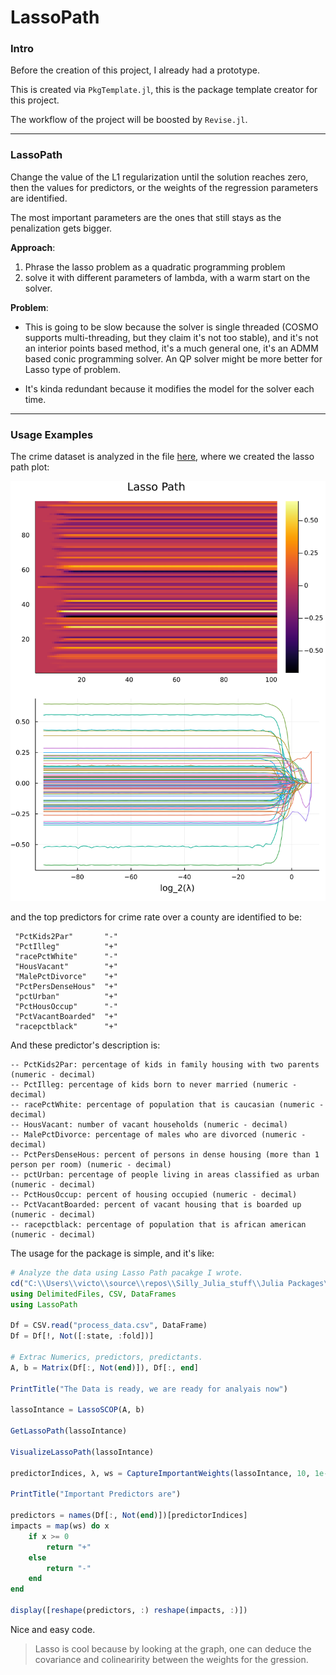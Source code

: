 # LassoPath

### **Intro**

Before the creation of this project, I already had a prototype. 

This is created via `PkgTemplate.jl`, this is the package template creator for this project. 

The workflow of the project will be boosted by `Revise.jl`. 


---
### **LassoPath**

Change the value of the L1 regularization until the solution reaches zero, then the values for predictors, or the weights of the regression parameters are identified. 

The most important parameters are the ones that still stays as the penalization gets bigger. 

**Approach**: 
1. Phrase the lasso problem as a quadratic programming problem
2. solve it with different parameters of lambda, with a warm start on the solver. 

**Problem**:
* This is going to be slow because the solver is single threaded (COSMO supports multi-threading, but they claim it's not too stable), and it's not an interior points based method, it's a much general one, it's an ADMM based conic programming solver. An QP solver might be more better for Lasso type of problem. 

* It's kinda redundant because it modifies the model for the solver each time. 

---
### **Usage Examples**

The crime dataset is analyzed in the file [here](./usage_examples/crime_data/data_analyze.jl), where we created the lasso path plot: 

![](./usage_examples/crime_data/plot.png)

and the top predictors for crime rate over a county are identified to be: 

```
 "PctKids2Par"       "-"
 "PctIlleg"          "+"
 "racePctWhite"      "-"
 "HousVacant"        "+"
 "MalePctDivorce"    "+"
 "PctPersDenseHous"  "+"
 "pctUrban"          "+"
 "PctHousOccup"      "-"
 "PctVacantBoarded"  "+"
 "racepctblack"      "+"
```

And these predictor's description is: 


```
-- PctKids2Par: percentage of kids in family housing with two parents (numeric - decimal)
-- PctIlleg: percentage of kids born to never married (numeric - decimal)
-- racePctWhite: percentage of population that is caucasian (numeric - decimal)
-- HousVacant: number of vacant households (numeric - decimal)
-- MalePctDivorce: percentage of males who are divorced (numeric - decimal)
-- PctPersDenseHous: percent of persons in dense housing (more than 1 person per room) (numeric - decimal)
-- pctUrban: percentage of people living in areas classified as urban (numeric - decimal)
-- PctHousOccup: percent of housing occupied (numeric - decimal)
-- PctVacantBoarded: percent of vacant housing that is boarded up (numeric - decimal)
-- racepctblack: percentage of population that is african american (numeric - decimal)
```

The usage for the package is simple, and it's like: 

```julia
# Analyze the data using Lasso Path pacakge I wrote. 
cd("C:\\Users\\victo\\source\\repos\\Silly_Julia_stuff\\Julia Packages\\LassoPath\\usage_examples\\crime_data")
using DelimitedFiles, CSV, DataFrames
using LassoPath

Df = CSV.read("process_data.csv", DataFrame)
Df = Df[!, Not([:state, :fold])]

# Extrac Numerics, predictors, predictants. 
A, b = Matrix(Df[:, Not(end)]), Df[:, end]

PrintTitle("The Data is ready, we are ready for analyais now")

lassoIntance = LassoSCOP(A, b)

GetLassoPath(lassoIntance)

VisualizeLassoPath(lassoIntance)

predictorIndices, λ, ws = CaptureImportantWeights(lassoIntance, 10, 1e-2)

PrintTitle("Important Predictors are")

predictors = names(Df[:, Not(end)])[predictorIndices]
impacts = map(ws) do x
    if x >= 0 
        return "+"
    else 
        return "-"
    end
end

display([reshape(predictors, :) reshape(impacts, :)])


```

Nice and easy code. 


> Lasso is cool because by looking at the graph, one can deduce the covariance and colinearirity between the weights for the gression. 


